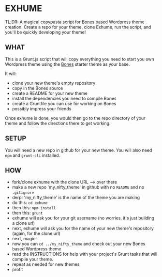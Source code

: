 EXHUME  
==========
TL;DR: A magical copypasta script for [Bones][bones_link] based Wordpress theme creation.  Create a repo for your theme, clone Exhume, run the script, and you'll be quickly developing your theme!

## WHAT

This is a Grunt.js script that will copy everything you need to start you own Wordpress theme using the [Bones][bones_link] starter theme as your base.

It will:  
- clone your new theme's empty repository
- copy in the Bones source
- create a README for your new theme
- install the dependencies you need to compile Bones
- create a Gruntfile you can use for working on Bones
- possibly impress your friends

Once exhume is done, you would then go to the repo directory of your theme and follow the directions there to get working.

## SETUP
You will need a new repo in github for your new theme.  You will also need `npm` and `grunt-cli` installed.

## HOW
- fork/clone exhume with the clone URL --> over there
- make a new repo 'my_nifty_theme' in github with no `README` and no `.gitignore`
- derp: 'my_nifty_theme' is the name of the theme you are making 
- do this: `cd exhume`
- then this: `npm install`
- then this: `grunt`
- exhume will ask you for your git username (no worries, it's just building a clone url)
- next, exhume will ask you for the name of your new theme's repository (again, for the clone url)
- next, magic!
- now you can `cd ../my_nifty_theme` and check out your new Bones based Wordpress theme
- read the INSTRUCTIONS for help with your project's Grunt tasks that will compile your theme.
- repeat as needed for new themes
- profit

[bones_link]: https://github.com/eddiemachado/bones
